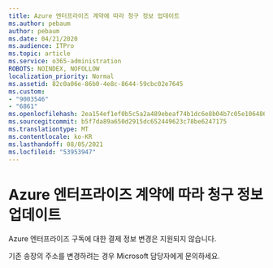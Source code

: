 ```yaml
---
title: Azure 엔터프라이즈 계약에 따라 청구 정보 업데이트
ms.author: pebaum
author: pebaum
ms.date: 04/21/2020
ms.audience: ITPro
ms.topic: article
ms.service: o365-administration
ROBOTS: NOINDEX, NOFOLLOW
localization_priority: Normal
ms.assetid: 82c0a06e-86b0-4e8c-8644-59cbc02e7645
ms.custom:
- "9003546"
- "6861"
ms.openlocfilehash: 2ea154ef1ef0b5c5a2a489ebeaf74b1dc6e8b04b7c05e1064869cc99262c9823
ms.sourcegitcommit: b5f7da89a650d2915dc652449623c78be6247175
ms.translationtype: MT
ms.contentlocale: ko-KR
ms.lasthandoff: 08/05/2021
ms.locfileid: "53953947"
---
```

# <a name="update-billing-info-under-azure-enterprise-agreement"></a>Azure 엔터프라이즈 계약에 따라 청구 정보 업데이트

Azure 엔터프라이즈 구독에 대한 결제 정보 변경은 지원되지 않습니다.

기존 송장의 주소를 변경하려는 경우 Microsoft 담당자에게 문의하세요.
